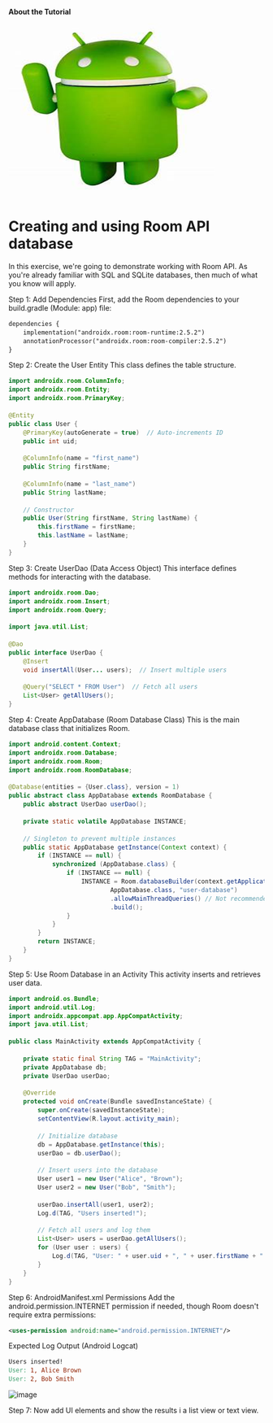 **About the Tutorial**

![image](uploads/7e766148270fd32ad121f48164e0b921/image.png)

# Creating and using Room API database

In this exercise, we're going to demonstrate working with Room API. As you're already familiar with SQL and SQLite databases, then much of what you know will apply. 

Step 1: Add Dependencies
First, add the Room dependencies to your build.gradle (Module: app) file:

```xml
dependencies {
    implementation("androidx.room:room-runtime:2.5.2")
    annotationProcessor("androidx.room:room-compiler:2.5.2")
}
```
Step 2: Create the User Entity
This class defines the table structure.

```java
import androidx.room.ColumnInfo;
import androidx.room.Entity;
import androidx.room.PrimaryKey;

@Entity
public class User {
    @PrimaryKey(autoGenerate = true)  // Auto-increments ID
    public int uid;

    @ColumnInfo(name = "first_name")
    public String firstName;

    @ColumnInfo(name = "last_name")
    public String lastName;

    // Constructor
    public User(String firstName, String lastName) {
        this.firstName = firstName;
        this.lastName = lastName;
    }
}
```
Step 3: Create UserDao (Data Access Object)
This interface defines methods for interacting with the database.

```java
import androidx.room.Dao;
import androidx.room.Insert;
import androidx.room.Query;

import java.util.List;

@Dao
public interface UserDao {
    @Insert
    void insertAll(User... users);  // Insert multiple users

    @Query("SELECT * FROM User")  // Fetch all users
    List<User> getAllUsers();
}
```
Step 4: Create AppDatabase (Room Database Class)
This is the main database class that initializes Room.

```java
import android.content.Context;
import androidx.room.Database;
import androidx.room.Room;
import androidx.room.RoomDatabase;

@Database(entities = {User.class}, version = 1)
public abstract class AppDatabase extends RoomDatabase {
    public abstract UserDao userDao();

    private static volatile AppDatabase INSTANCE;

    // Singleton to prevent multiple instances
    public static AppDatabase getInstance(Context context) {
        if (INSTANCE == null) {
            synchronized (AppDatabase.class) {
                if (INSTANCE == null) {
                    INSTANCE = Room.databaseBuilder(context.getApplicationContext(),
                            AppDatabase.class, "user-database")
                            .allowMainThreadQueries() // Not recommended for large apps
                            .build();
                }
            }
        }
        return INSTANCE;
    }
}
```
Step 5: Use Room Database in an Activity
This activity inserts and retrieves user data.

```java
import android.os.Bundle;
import android.util.Log;
import androidx.appcompat.app.AppCompatActivity;
import java.util.List;

public class MainActivity extends AppCompatActivity {

    private static final String TAG = "MainActivity";
    private AppDatabase db;
    private UserDao userDao;

    @Override
    protected void onCreate(Bundle savedInstanceState) {
        super.onCreate(savedInstanceState);
        setContentView(R.layout.activity_main);

        // Initialize database
        db = AppDatabase.getInstance(this);
        userDao = db.userDao();

        // Insert users into the database
        User user1 = new User("Alice", "Brown");
        User user2 = new User("Bob", "Smith");

        userDao.insertAll(user1, user2);
        Log.d(TAG, "Users inserted!");

        // Fetch all users and log them
        List<User> users = userDao.getAllUsers();
        for (User user : users) {
            Log.d(TAG, "User: " + user.uid + ", " + user.firstName + " " + user.lastName);
        }
    }
}
```
Step 6: AndroidManifest.xml Permissions
Add the android.permission.INTERNET permission if needed, though Room doesn't require extra permissions:

```xml
<uses-permission android:name="android.permission.INTERNET"/>
```
Expected Log Output (Android Logcat)
```makefile
Users inserted!
User: 1, Alice Brown
User: 2, Bob Smith
```

![image](https://github.com/user-attachments/assets/3492899b-3454-4b25-934f-c8546fa4d9e6)

Step 7: Now add UI elements and show the results i a list view or text view.


